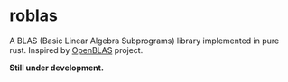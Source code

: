 # roblas
A BLAS (Basic Linear Algebra Subprograms) library implemented in pure rust. Inspired by [OpenBLAS](https://github.com/xianyi/OpenBLAS) project.

**Still under development.**

